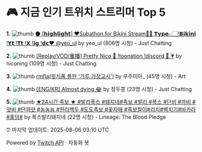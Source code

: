 # 🎮 지금 인기 트위치 스트리머 Top 5

**1.** ![thumb](https://static-cdn.jtvnw.net/previews-ttv/live_user_yeo_ul-160x90.jpg)
[⚫ [𝗵𝗶𝗴𝗵𝗹𝗶𝗴𝗵𝘁] ❤️Subathon for Bikini Stream👙💦 𝗧𝘆𝗽𝗲👉🏻!𝗕𝗶𝗸𝗶𝗻𝗶 !𝗬𝘁 !𝗧𝘁 !𝗫 !𝗶𝗴 !𝗱𝗰❤️ @yeo_ul](https://twitch.tv/yeo_ul) by yeo_ul (806명 시청) - Just Chatting

**2.** ![thumb](https://static-cdn.jtvnw.net/previews-ttv/live_user_niconing-160x90.jpg)
[[Replay/VOD/重播] Pretty Nico 🤍 !toonation !discord 🤍 💗](https://twitch.tv/niconing) by niconing (109명 시청) - Just Chatting

**3.** ![thumb](https://static-cdn.jtvnw.net/previews-ttv/live_user_ojh020127-160x90.jpg)
[rmfla(윗치폼 통판 '갸루 가정교사')](https://twitch.tv/우주미아_) by 우주미아_ (45명 시청) - Art

**4.** ![thumb](https://static-cdn.jtvnw.net/previews-ttv/live_user_dookongc-160x90.jpg)
[[ENG/KR] Almost dying 😂](https://twitch.tv/정두콩) by 정두콩 (23명 시청) - Just Chatting

**5.** ![thumb](https://static-cdn.jtvnw.net/previews-ttv/live_user_pigtv_2-160x90.jpg)
[★24시간 족보 ★ #발리폭스 #돼지네#족보 #발리 #폭스 #단비 #까비 #얏비 #단까얏 #놈놈놈 #한라백두 #도도족보 #꽃자매 #족보철이#리치#벽치기#바카라#홀덤#](https://twitch.tv/폭스발리돼지네) by 폭스발리돼지네 (22명 시청) - Lineage: The Blood Pledge

⏰ 마지막 업데이트: 2025-08-06 03:10 UTC

Powered by [Twitch API](https://dev.twitch.tv/docs/api/reference) · 자동화 봇